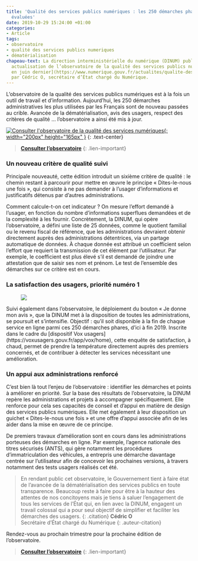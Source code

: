 ```yaml
---
title: 'Qualité des services publics numériques : les 250 démarches phares de nouveau
  évaluées'
date: 2019-10-29 15:24:00 +01:00
categories:
- Article
tags:
- observatoire
- qualité des services publics numeriques
- dématérialisation
chapeau-text: La direction interministérielle du numérique (DINUM) publie la première
  actualisation de l’observatoire de la qualité des services publics numériques [lancé
  en juin dernier](https://www.numerique.gouv.fr/actualites/qualite-des-services-numeriques-deux-nouveaux-outils-pour-suivre-lavancee-de-la-dematerialisation-et-recueillir-lavis-des-usagers/)
  par Cédric O, secrétaire d’État chargé du Numérique.
---
```


L’observatoire de la qualité des services publics numériques  est à la fois un outil de travail et d’information. Aujourd’hui, les 250 démarches administratives les plus utilisées par les Français sont de nouveau passées au crible. Avancée de la dématérialisation, avis des usagers, respect des critères de qualité … l’observatoire a ainsi été mis à jour.

[![Consulter l'observatoire de la qualité des services numériques](/uploads/capture-observatoire-oct2019-851502.png){: width="200px" height="165px" }](https://observatoire.numerique.gouv.fr/)
{: .text-center}
> **[Consulter l’observatoire](https://observatoire.numerique.gouv.fr/)**
{: .lien-important}


### Un nouveau critère de qualité suivi

Principale nouveauté, cette édition introduit un sixième critère de qualité : le chemin restant à parcourir pour mettre en œuvre le principe « Dites-le-nous une fois », qui consiste à ne pas demander à l’usager d’informations et justificatifs détenus par d’autres administrations.

Comment calcule-t-on cet indicateur ? On mesure l’effort demandé à l’usager, en fonction du nombre d’informations superflues demandées et de la complexité à les fournir. Concrètement, la DINUM, qui opère l’observatoire, a défini une liste de 25 données, comme le quotient familial ou le revenu fiscal de référence, que les administrations devraient obtenir directement auprès des administrations détentrices, via un partage automatique de données. À chaque donnée est attribué un coefficient selon l’effort que requiert la transmission de cet élément par l’utilisateur. Par exemple, le coefficient est plus élevé s’il est demandé de joindre une attestation que de saisir ses nom et prénom. Le test de l’ensemble des démarches sur ce critère est en cours.

### La satisfaction des usagers, priorité numéro 1

<figure class='image-right' style='width: 30%;' margin='0'><img src="/uploads/Bouton_Je_donne_mon_avis.svg"/></figure>Suivi également dans l’observatoire, le déploiement du bouton « Je donne mon avis », que la DINUM met à la disposition de toutes les administrations, se poursuit et s’intensifie. Objectif : qu’il soit disponible à la fin de chaque service en ligne parmi ces 250 démarches phares, d’ici à fin 2019. Inscrite dans le cadre du [dispositif Vox usagers](https://voxusagers.gouv.fr/app/vox/home), cette enquête de satisfaction, à chaud, permet de prendre la température directement auprès des premiers concernés, et de contribuer à détecter les services nécessitant une amélioration.

### Un appui aux administrations renforcé

C’est bien là tout l’enjeu de l’observatoire : identifier les démarches et points à améliorer en priorité. Sur la base des résultats de l’observatoire, la DINUM repère les administrations et projets à accompagner spécifiquement. Elle renforce pour cela ses capacités de conseil et d’appui en matière de design des services publics numériques. Elle met également à leur disposition un guichet « Dites-le-nous une fois » et une offre d’appui associée afin de les aider dans la mise en œuvre de ce principe.

De premiers travaux d’amélioration sont en cours dans les administrations porteuses des démarches en ligne. Par exemple, l’agence nationale des titres sécurisés (ANTS), qui gère notamment les procédures d’immatriculation des véhicules, a entrepris une démarche davantage centrée sur l’utilisateur afin de concevoir les prochaines versions, à travers notamment des tests usagers réalisés cet été. 

> En rendant public cet observatoire, le Gouvernement tient à faire état de l’avancée de la dématérialisation des services publics en toute transparence. Beaucoup reste à faire pour être à la hauteur des attentes de nos concitoyens mais je tiens à saluer l’engagement de tous les services de l’État qui, en lien avec la DINUM, engagent un travail colossal qui a pour seul objectif de simplifier et faciliter les démarches des usagers.
{: .citation}
> **Cédric O** 
> <br>Secrétaire d’État chargé du Numérique
{: .auteur-citation}

Rendez-vous au prochain trimestre pour la prochaine édition de l’observatoire.


> **[Consulter l’observatoire](https://observatoire.numerique.gouv.fr/)**
{: .lien-important}